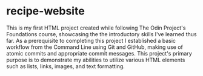 # recipe-website
This is my first HTML project created while following The Odin Project's Foundations course, showcasing the the introductory skills I've learned thus far. As a prerequisite to completing this project I established a basic workflow from the Command Line using Git and GitHub, making use of atomic commits and appropriate commit messages. This project's primary purpose is to demonstrate my abilities to utilize various HTML elements such as lists, links, images, and text formatting.